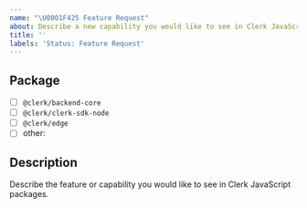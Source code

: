 ```yaml
---
name: "\U0001F425 Feature Request"
about: Describe a new capability you would like to see in Clerk JavaScript packages.
title: ''
labels: 'Status: Feature Request'
---
```


## Package

- [ ] `@clerk/backend-core`
- [ ] `@clerk/clerk-sdk-node`
- [ ] `@clerk/edge`
- [ ] other:

## Description

Describe the feature or capability you would like to see in Clerk JavaScript packages.